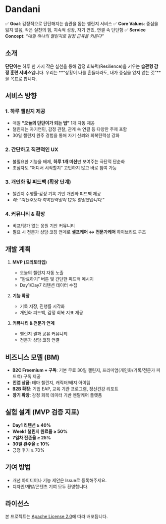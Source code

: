 # Dandani

✅ **Goal**: 감정적으로 단단해지는 습관을 돕는 챌린지 서비스
✅ **Core Values**: 중심을 잃지 않음, 작은 실천의 힘, 지속적 성장, 자기 연민, 연결 속 단단함
✅ **Service Concept**: *“매일 하나의 챌린지로 감정 근육을 키운다”*

## 소개

**단단이**는 하루 한 가지 작은 실천을 통해 감정 회복력(Resilience)을 키우는 **습관형 감정 훈련 서비스**입니다.
우리는 **“상황이 나를 흔들더라도, 내가 중심을 잃지 않는 것”**을 목표로 합니다.

## 서비스 방향

### 1. 하루 챌린지 제공

* 매일 **“오늘의 단단이가 되는 법”** 1개 자동 제공
* 챌린지는 자기연민, 감정 관찰, 관계 속 연결 등 다양한 주제 포함
* 30일 챌린지 완주 경험을 통해 자기 신뢰와 회복탄력성 강화

### 2. 간단하고 직관적인 UX

* 불필요한 기능을 배제, **하루 1개 미션**만 보여주는 극단적 단순화
* 초심자도 “어디서 시작할지” 고민하지 않고 바로 참여 가능

### 3. 개인화 및 피드백 (확장 단계)

* 챌린지 수행률·감정 기록 기반 개인화 피드백 제공
* *예: “지난주보다 회복탄력성이 12% 향상됐습니다.”*

### 4. 커뮤니티 & 확장

* 비교/평가 없는 응원 기반 커뮤니티
* 필요 시 전문가 상담·코칭 연계로 **셀프케어 ↔ 전문가케어** 하이브리드 구조

## 개발 계획

1. **MVP (프리토타입)**

   * 오늘의 챌린지 자동 노출
   * “완료하기” 버튼 및 간단한 피드백 메시지
   * Day1/Day7 리텐션 데이터 수집

2. **기능 확장**

   * 기록 저장, 진행률 시각화
   * 개인화 피드백, 감정 회복 지표 제공

3. **커뮤니티 & 전문가 연계**

   * 챌린지 결과 공유 커뮤니티
   * 전문가 상담·코칭 연결

## 비즈니스 모델 (BM)

* **B2C Freemium + 구독**: 기본 무료 30일 챌린지, 프리미엄(개인화/기록/전문가 피드백) 구독 제공
* **인앱 상품**: 테마 챌린지, 캐릭터/배지 아이템
* **B2B 확장**: 기업 EAP, 교육 기관 프로그램, 정신건강 리포트
* **장기 확장**: 감정 회복 데이터 기반 멘탈케어 플랫폼

## 실험 설계 (MVP 검증 지표)

* **Day1 리텐션 ≥ 40%**
* **Week1 챌린지 완료율 ≥ 50%**
* **7일차 잔존율 ≥ 25%**
* **30일 완주율 ≥ 10%**
* 긍정 후기 ≥ 70%

## 기여 방법

* 개선 아이디어나 기능 제안은 Issue로 등록해주세요.
* 디자인/개발/콘텐츠 기여 모두 환영합니다.

## 라이선스

본 프로젝트는 [Apache License 2.0](LICENSE)에 따라 배포됩니다.
